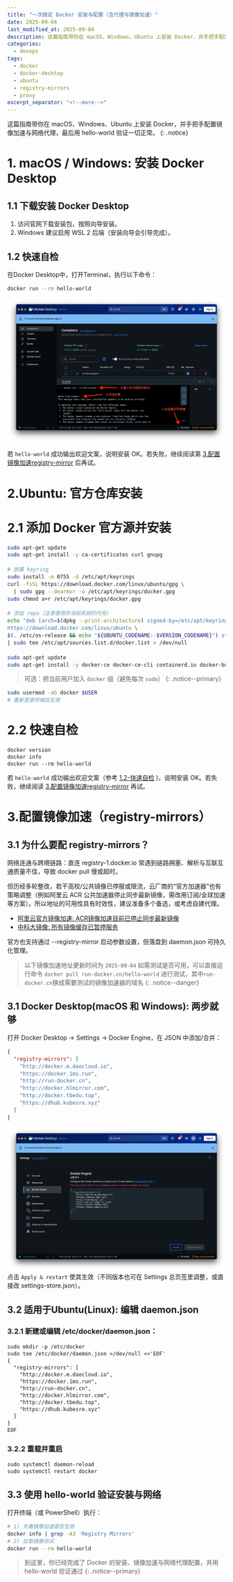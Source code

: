```yaml
---
title: "一次搞定 Docker 安装与配置（含代理与镜像加速）"
date: 2025-09-04
last_modified_at: 2025-09-04
description: 这篇指南带你在 macOS、Windows、Ubuntu 上安装 Docker，并手把手配置镜像加速与网络代理，最后用 hello-world 验证一切正常。
categories:
  - devops
tags:
  - docker
  - docker-desktop
  - ubuntu
  - registry-mirrors
  - proxy
excerpt_separator: "<!--more-->"
---
```


这篇指南带你在 macOS、Windows、Ubuntu 上安装 Docker，并手把手配置镜像加速与网络代理，最后用 hello-world 验证一切正常。
{: .notice}
<!--more-->

# 1. macOS / Windows: 安装 Docker Desktop
## 1.1 下载安装 Docker Desktop
1. 访问官网下载安装包，按照向导安装。
2. Windows 建议启用 WSL 2 后端（安装向导会引导完成）。

## 1.2 快速自检
在Docker Desktop中，打开Terminal，执行以下命令：
```bash
docker run --rm hello-world
```
![docker-open-termianl](/assets/images/2025/09/04/docker-open-termianl.png)

若 `hello-world` 成功输出欢迎文案，说明安装 OK。若失败，继续阅读第 [3.配置镜像加速registry-mirror](#3配置镜像加速registry-mirrors) 后再试。


# 2.Ubuntu: 官方仓库安装
# 2.1 添加 Docker 官方源并安装
```bash
sudo apt-get update
sudo apt-get install -y ca-certificates curl gnupg

# 放置 keyring
sudo install -m 0755 -d /etc/apt/keyrings
curl -fsSL https://download.docker.com/linux/ubuntu/gpg \
  | sudo gpg --dearmor -o /etc/apt/keyrings/docker.gpg
sudo chmod a+r /etc/apt/keyrings/docker.gpg

# 添加 repo（注意使用你当前系统的代号）
echo "deb [arch=$(dpkg --print-architecture) signed-by=/etc/apt/keyrings/docker.gpg] \
https://download.docker.com/linux/ubuntu \
$(. /etc/os-release && echo "${UBUNTU_CODENAME:-$VERSION_CODENAME}") stable" \
| sudo tee /etc/apt/sources.list.d/docker.list > /dev/null

sudo apt-get update
sudo apt-get install -y docker-ce docker-ce-cli containerd.io docker-buildx-plugin docker-compose-plugin
```

> 可选：把当前用户加入 `docker` 组（避免每次 `sudo`）
{: .notice--primary}

```bash
sudo usermod -aG docker $USER
# 重新登录终端后生效
```

# 2.2 快速自检
```
docker version
docker info
docker run --rm hello-world
```
若 `hello-world` 成功输出欢迎文案（参考 [1.2-快速自检](#12-快速自检) )，说明安装 OK。若失败，继续阅读 [3.配置镜像加速registry-mirror](#3配置镜像加速registry-mirrors) 再试。


# 3.配置镜像加速（registry-mirrors）
## 3.1 为什么要配 registry-mirrors？
网络连通与跨境链路：直连 registry-1.docker.io 常遇到链路拥塞、解析与互联互通质量不佳，导致 docker pull 慢或超时。

但历经多轮整改，若干高校/公共镜像已停服或限流，云厂商的“官方加速器”也有策略调整（例如阿里云 ACR 公共加速器停止同步最新镜像，需改用订阅/全球加速等方案）。所以地址的可用性具有时效性，建议准备多个备选，或考虑自建代理。
- [阿里云官方镜像加速: ACR镜像加速目前已停止同步最新镜像](https://help.aliyun.com/zh/acr/user-guide/accelerate-the-pulls-of-docker-official-images)
- [中科大镜像: 所有镜像缓存已暂停服务](https://mirrors.ustc.edu.cn/help/dockerhub.html)

官方也支持通过 --registry-mirror 启动参数设置，但落盘到 daemon.json 可持久化管理。

> 以下镜像加速地址更新时间为 `2025-09-04` 如需测试是否可用，可以直接运行命令 `docker pull run-docker.cn/hello-world` 进行测试，其中`run-docker.cn`换成需要测试的镜像加速器的域名
{: .notice--danger}

## 3.1 Docker Desktop(macOS 和 Windows): 两步就够
打开 Docker Desktop → Settings → Docker Engine，在 JSON 中添加/合并：
```json
{
  "registry-mirrors": [
    "http://docker.m.daocloud.io",
    "https://docker.1ms.run",
    "http://run-docker.cn",
    "http://docker.hlmirror.com",
    "http://docker.tbedu.top",
    "https://dhub.kubesre.xyz"
  ]
}
```
![docker-open-termianl](/assets/images/2025/09/04/docker-engine-set-registry-mirrors.png)
点击 `Apply & restart` 使其生效（不同版本也可在 Settings 总页签里调整，或直接改 settings-store.json）。

## 3.2 适用于Ubuntu(Linux): 编辑 daemon.json
### 3.2.1 新建或编辑 /etc/docker/daemon.json：
```
sudo mkdir -p /etc/docker
sudo tee /etc/docker/daemon.json >/dev/null <<'EOF'
{
  "registry-mirrors": [
    "http://docker.m.daocloud.io",
    "https://docker.1ms.run",
    "http://run-docker.cn",
    "http://docker.hlmirror.com",
    "http://docker.tbedu.top",
    "https://dhub.kubesre.xyz"
  ]
}
EOF
```
### 3.2.2 重载并重启
```shell
sudo systemctl daemon-reload
sudo systemctl restart docker
```

## 3.3 使用 hello-world 验证安装与网络
打开终端（或 PowerShell）执行：
```bash
# 1) 先看镜像加速是否生效
docker info | grep -A3 'Registry Mirrors'
# 2) 拉取镜像测试
docker run --rm hello-world
```


> 到这里，你已经完成了 Docker 的安装、镜像加速与网络代理配置，并用 hello-world 验证通过
{: .notice--primary}